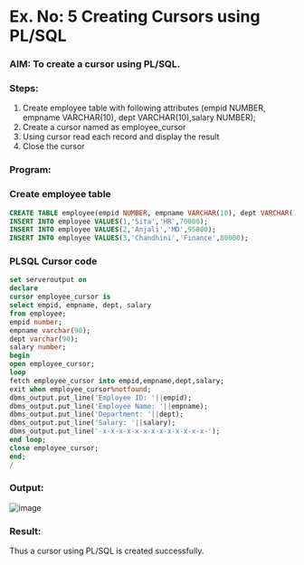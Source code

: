 # Ex. No: 5 Creating Cursors using PL/SQL

### AIM: To create a cursor using PL/SQL.

### Steps:
1. Create employee table with following attributes (empid NUMBER, empname VARCHAR(10), dept VARCHAR(10),salary NUMBER);
2. Create a cursor named as employee_cursor
3. Using cursor read each record and display the result
4. Close the cursor

### Program:
### Create employee table
```sql
CREATE TABLE employee(empid NUMBER, empname VARCHAR(10), dept VARCHAR(10), salary NUMBER);
INSERT INTO employee VALUES(1,'Sita','HR',70000);
INSERT INTO employee VALUES(2,'Anjali','MD',95000);
INSERT INTO employee VALUES(3,'Chandhini','Finance',80000);
```
### PLSQL Cursor code
```sql
set serveroutput on
declare
cursor employee_cursor is
select empid, empname, dept, salary
from employee;
empid number;
empname varchar(90);
dept varchar(90);
salary number;
begin
open employee_cursor;
loop
fetch employee_cursor into empid,empname,dept,salary;
exit when employee_cursor%notfound;
dbms_output.put_line('Employee ID: '||empid);
dbms_output.put_line('Employee Name: '||empname);
dbms_output.put_line('Department: '||dept);
dbms_output.put_line('Salary: '||salary);
dbms_output.put_line('-x-x-x-x-x-x-x-x-x-x-x-x-x-');
end loop;
close employee_cursor;
end;
/
```
### Output:
![image](https://github.com/DHARINIPV/Ex-no-6-Creating-Cursors-using-PL-SQL/assets/119400845/15a223bf-f523-402f-a961-a9d834a2b6f4)

### Result:
Thus a cursor using PL/SQL is created successfully.
